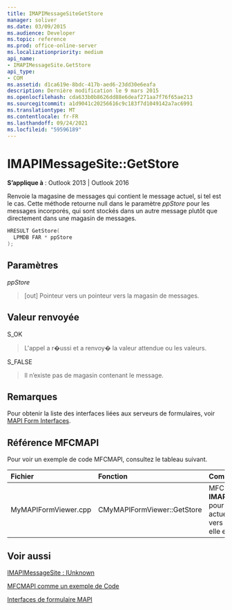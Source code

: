```yaml
---
title: IMAPIMessageSiteGetStore
manager: soliver
ms.date: 03/09/2015
ms.audience: Developer
ms.topic: reference
ms.prod: office-online-server
ms.localizationpriority: medium
api_name:
- IMAPIMessageSite.GetStore
api_type:
- COM
ms.assetid: d1ca619e-8bdc-417b-aed6-23dd30e6eafa
description: Dernière modification le 9 mars 2015
ms.openlocfilehash: cda633b0b8626dd88e6deaf271aa7f76f65ae213
ms.sourcegitcommit: a1d9041c20256616c9c183f7d1049142a7ac6991
ms.translationtype: MT
ms.contentlocale: fr-FR
ms.lasthandoff: 09/24/2021
ms.locfileid: "59596189"
---
```

# <a name="imapimessagesitegetstore"></a>IMAPIMessageSite::GetStore

  
  
**S’applique à** : Outlook 2013 | Outlook 2016 
  
Renvoie la magasine de messages qui contient le message actuel, si tel est le cas. Cette méthode retourne null dans le paramètre  _ppStore_ pour les messages incorporés, qui sont stockés dans un autre message plutôt que directement dans une magasin de messages. 
  
```cpp
HRESULT GetStore(
  LPMDB FAR * ppStore
);
```

## <a name="parameters"></a>Paramètres

 _ppStore_
  
> [out] Pointeur vers un pointeur vers la magasin de messages.
    
## <a name="return-value"></a>Valeur renvoyée

S_OK 
  
> L'appel a r�ussi et a renvoy� la valeur attendue ou les valeurs.
    
S_FALSE 
  
> Il n’existe pas de magasin contenant le message.
    
## <a name="remarks"></a>Remarques

Pour obtenir la liste des interfaces liées aux serveurs de formulaires, voir [MAPI Form Interfaces](mapi-form-interfaces.md).
  
## <a name="mfcmapi-reference"></a>Référence MFCMAPI

Pour voir un exemple de code MFCMAPI, consultez le tableau suivant.
  
|**Fichier**|**Fonction**|**Commentaire**|
|:-----|:-----|:-----|
|MyMAPIFormViewer.cpp  <br/> |CMyMAPIFormViewer::GetStore  <br/> |MFCMAPI utilise la méthode **IMAPIMessageSite::GetStore** pour obtenir le pointeur actuellement mis en cache vers la boutique spécifiée, si elle est disponible.  <br/> |
   
## <a name="see-also"></a>Voir aussi



[IMAPIMessageSite : IUnknown](imapimessagesiteiunknown.md)


[MFCMAPI comme un exemple de Code](mfcmapi-as-a-code-sample.md)
  
[Interfaces de formulaire MAPI](mapi-form-interfaces.md)


